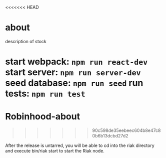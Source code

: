 <<<<<<< HEAD
# about

description of stock

start webpack: `npm run react-dev`
start server: `npm run server-dev`
seed database: `npm run seed`
run tests: `npm run test`
=======
# Robinhood-about
>>>>>>> 90c598de35eebeec604b8e47c80b6b13dcbd27d2


After the release is untarred, you will be able to cd into the riak directory and execute bin/riak start to start the Riak node.